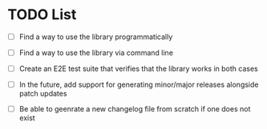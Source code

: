 # TODO List

 - [ ] Find a way to use the library programmatically
 - [ ] Find a way to use the library via command line
 - [ ] Create an E2E test suite that verifies that the library works in both cases
 - [ ] In the future, add support for generating minor/major releases alongside patch updates
 - [ ] Be able to geenrate a new changelog file from scratch if one does not exist
 